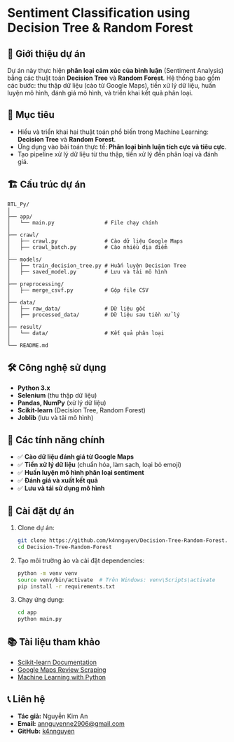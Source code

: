 # Sentiment Classification using Decision Tree & Random Forest

## 📌 Giới thiệu dự án

Dự án này thực hiện **phân loại cảm xúc của bình luận** (Sentiment Analysis) bằng các thuật toán **Decision Tree** và **Random Forest**. Hệ thống bao gồm các bước: thu thập dữ liệu (cào từ Google Maps), tiền xử lý dữ liệu, huấn luyện mô hình, đánh giá mô hình, và triển khai kết quả phân loại.

## 🎯 Mục tiêu

- Hiểu và triển khai hai thuật toán phổ biến trong Machine Learning: **Decision Tree** và **Random Forest**.
- Ứng dụng vào bài toán thực tế: **Phân loại bình luận tích cực và tiêu cực**.
- Tạo pipeline xử lý dữ liệu từ thu thập, tiền xử lý đến phân loại và đánh giá.

## 🏗 Cấu trúc dự án

```
BTL_Py/
│
├── app/
│   └── main.py                # File chạy chính
│
├── crawl/
│   ├── crawl.py               # Cào dữ liệu Google Maps
│   ├── crawl_batch.py         # Cào nhiều địa điểm
│
├── models/
│   ├── train_decision_tree.py # Huấn luyện Decision Tree
│   ├── saved_model.py         # Lưu và tải mô hình
│
├── preprocessing/
│   ├── merge_csvf.py          # Gộp file CSV
│
├── data/
│   ├── raw_data/              # Dữ liệu gốc
│   ├── processed_data/        # Dữ liệu sau tiền xử lý
│
├── result/
│   └── data/                  # Kết quả phân loại
│
└── README.md
```

## 🛠 Công nghệ sử dụng

- **Python 3.x**
- **Selenium** (thu thập dữ liệu)
- **Pandas, NumPy** (xử lý dữ liệu)
- **Scikit-learn** (Decision Tree, Random Forest)
- **Joblib** (lưu và tải mô hình)

## 🚀 Các tính năng chính

- ✅ **Cào dữ liệu đánh giá từ Google Maps**
- ✅ **Tiền xử lý dữ liệu** (chuẩn hóa, làm sạch, loại bỏ emoji)
- ✅ **Huấn luyện mô hình phân loại sentiment**
- ✅ **Đánh giá và xuất kết quả**
- ✅ **Lưu và tái sử dụng mô hình**

## 🔧 Cài đặt dự án

1. Clone dự án:

   ```bash
   git clone https://github.com/k4nnguyen/Decision-Tree-Random-Forest.git
   cd Decision-Tree-Random-Forest
   ```

2. Tạo môi trường ảo và cài đặt dependencies:

   ```bash
   python -m venv venv
   source venv/bin/activate  # Trên Windows: venv\Scripts\activate
   pip install -r requirements.txt
   ```

3. Chạy ứng dụng:
   ```bash
   cd app
   python main.py
   ```

## 📚 Tài liệu tham khảo

- [Scikit-learn Documentation](https://scikit-learn.org/stable/)
- [Google Maps Review Scraping](https://serpapi.com/maps-local-results)
- [Machine Learning with Python](https://www.machinelearningplus.com)

## 📞 Liên hệ

- **Tác giả:** Nguyễn Kim An
- **Email:** annguyenne2906@gmail.com
- **GitHub:** [k4nnguyen](https://github.com/k4nnguyen)
